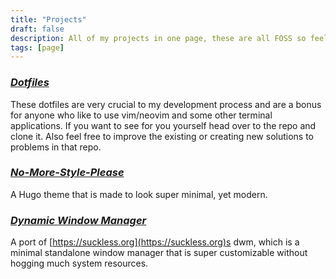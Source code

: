 ```yaml
---
title: "Projects"
draft: false
description: All of my projects in one page, these are all FOSS so feel free to use them whenever you need.
tags: [page]
---
```


### [*Dotfiles*](https://github.com/iamb4uc/dots.git)
These dotfiles are very crucial to my development
process and are a bonus for anyone who like to use
vim/neovim and some other terminal applications. If
you want to see for you yourself head over to the
repo and clone it. Also feel free to improve the
existing or creating new solutions to problems in
that repo.

### [*No-More-Style-Please*](https://github.com/iamb4uc/no-more-style-please.git)

A Hugo theme that is made to look super minimal,
yet modern.

### [*Dynamic Window Manager*](https://github.com/iamb4uc/dwm.git)
A port of [https://suckless.org](https://suckless.org)s
dwm, which is a minimal standalone window manager
that is super customizable without hogging much
system resources.

